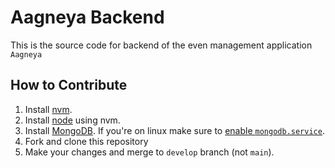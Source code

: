 # Aagneya Backend

This is the source code for backend of the even management application `Aagneya`

## How to Contribute

1. Install [nvm](https://github.com/nvm-sh/nvm).
2. Install [node](https://github.com/nodejs) using nvm.
3. Install [MongoDB](https://www.mongodb.com/). If you're on linux make sure to [enable `mongodb.service`](https://docs.mongodb.com/manual/tutorial/install-mongodb-on-ubuntu/#procedure).
4. Fork and clone this repository
5. Make your changes and merge to `develop` branch (not `main`).
